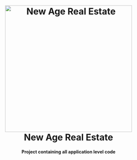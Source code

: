 ﻿<h1 align="center">
    <a href="https://reecerose.com/projects/NewAgeRealEstate">
        <img src="https://static.reecerose.com/images/projects/NewAgeRealEstate/header.png" title="New Age Real Estate" alt="New Age Real Estate"  width="400">
    </a>
    <br>
    New Age Real Estate
    <br>
</h1>

<h4 align="center">
    Project containing all application level code
</h4>